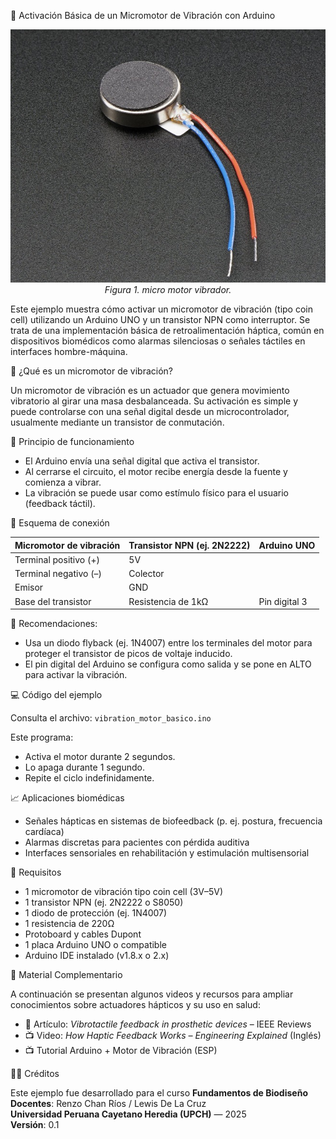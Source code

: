 📘 Activación Básica de un Micromotor de Vibración con Arduino

<p align="center">
  <img src="image.png" alt="micro motor vibrador" width="600"><br>
  <em>Figura 1. micro motor vibrador.</em>
</p>

Este ejemplo muestra cómo activar un micromotor de vibración (tipo coin cell) utilizando un Arduino UNO y un transistor NPN como interruptor. Se trata de una implementación básica de retroalimentación háptica, común en dispositivos biomédicos como alarmas silenciosas o señales táctiles en interfaces hombre-máquina.

🔧 ¿Qué es un micromotor de vibración?

Un micromotor de vibración es un actuador que genera movimiento vibratorio al girar una masa desbalanceada. Su activación es simple y puede controlarse con una señal digital desde un microcontrolador, usualmente mediante un transistor de conmutación.

🔬 Principio de funcionamiento

- El Arduino envía una señal digital que activa el transistor.
- Al cerrarse el circuito, el motor recibe energía desde la fuente y comienza a vibrar.
- La vibración se puede usar como estímulo físico para el usuario (feedback táctil).

🔌 Esquema de conexión

| Micromotor de vibración | Transistor NPN (ej. 2N2222) | Arduino UNO |
|--------------------------|-----------------------------|--------------|
| Terminal positivo (+)    | 5V                          |              |
| Terminal negativo (–)    | Colector                    |              |
| Emisor                   | GND                         |              |
| Base del transistor      | Resistencia de 1kΩ          | Pin digital 3 |

📍 Recomendaciones:
- Usa un diodo flyback (ej. 1N4007) entre los terminales del motor para proteger el transistor de picos de voltaje inducido.
- El pin digital del Arduino se configura como salida y se pone en ALTO para activar la vibración.

💻 Código del ejemplo

Consulta el archivo: `vibration_motor_basico.ino`

Este programa:

- Activa el motor durante 2 segundos.
- Lo apaga durante 1 segundo.
- Repite el ciclo indefinidamente.

📈 Aplicaciones biomédicas

- Señales hápticas en sistemas de biofeedback (p. ej. postura, frecuencia cardíaca)
- Alarmas discretas para pacientes con pérdida auditiva
- Interfaces sensoriales en rehabilitación y estimulación multisensorial

📎 Requisitos

- 1 micromotor de vibración tipo coin cell (3V–5V)
- 1 transistor NPN (ej. 2N2222 o S8050)
- 1 diodo de protección (ej. 1N4007)
- 1 resistencia de 220Ω
- Protoboard y cables Dupont
- 1 placa Arduino UNO o compatible
- Arduino IDE instalado (v1.8.x o 2.x)

🎥 Material Complementario

A continuación se presentan algunos videos y recursos para ampliar conocimientos sobre actuadores hápticos y su uso en salud:

- 📄 Artículo: *Vibrotactile feedback in prosthetic devices* – IEEE Reviews
- 📺 Video: *How Haptic Feedback Works – Engineering Explained* (Inglés)
- 📺 Tutorial Arduino + Motor de Vibración (ESP)

🧑‍🏫 Créditos

Este ejemplo fue desarrollado para el curso **Fundamentos de Biodiseño**  
**Docentes**: Renzo Chan Ríos / Lewis De La Cruz  
**Universidad Peruana Cayetano Heredia (UPCH)** — 2025  
**Versión**: 0.1

